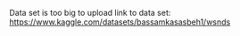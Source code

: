 Data set is too big to upload 
link to data set:
  https://www.kaggle.com/datasets/bassamkasasbeh1/wsnds
